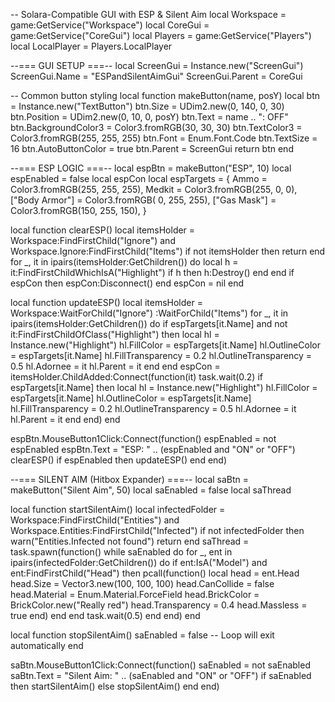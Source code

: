 -- Solara-Compatible GUI with ESP & Silent Aim
local Workspace   = game:GetService("Workspace")
local CoreGui     = game:GetService("CoreGui")
local Players     = game:GetService("Players")
local LocalPlayer = Players.LocalPlayer

--=== GUI SETUP ===--
local ScreenGui = Instance.new("ScreenGui")
ScreenGui.Name = "ESPandSilentAimGui"
ScreenGui.Parent = CoreGui

-- Common button styling
local function makeButton(name, posY)
    local btn = Instance.new("TextButton")
    btn.Size = UDim2.new(0, 140, 0, 30)
    btn.Position = UDim2.new(0, 10, 0, posY)
    btn.Text = name .. ": OFF"
    btn.BackgroundColor3 = Color3.fromRGB(30, 30, 30)
    btn.TextColor3 = Color3.fromRGB(255, 255, 255)
    btn.Font = Enum.Font.Code
    btn.TextSize = 16
    btn.AutoButtonColor = true
    btn.Parent = ScreenGui
    return btn
end

--=== ESP LOGIC ===--
local espBtn     = makeButton("ESP", 10)
local espEnabled = false
local espCon
local espTargets = {
    Ammo          = Color3.fromRGB(255, 255, 255),
    Medkit       = Color3.fromRGB(255,   0,   0),
    ["Body Armor"] = Color3.fromRGB(  0, 255, 255),
    ["Gas Mask"]   = Color3.fromRGB(150, 255, 150),
}

local function clearESP()
    local itemsHolder = Workspace:FindFirstChild("Ignore")
        and Workspace.Ignore:FindFirstChild("Items")
    if not itemsHolder then return end
    for _, it in ipairs(itemsHolder:GetChildren()) do
        local h = it:FindFirstChildWhichIsA("Highlight")
        if h then h:Destroy() end
    end
    if espCon then espCon:Disconnect() end
    espCon = nil
end

local function updateESP()
    local itemsHolder = Workspace:WaitForChild("Ignore")
         :WaitForChild("Items")
    for _, it in ipairs(itemsHolder:GetChildren()) do
        if espTargets[it.Name] and not it:FindFirstChildOfClass("Highlight") then
            local hl = Instance.new("Highlight")
            hl.FillColor        = espTargets[it.Name]
            hl.OutlineColor     = espTargets[it.Name]
            hl.FillTransparency = 0.2
            hl.OutlineTransparency = 0.5
            hl.Adornee          = it
            hl.Parent           = it
        end
    end
    espCon = itemsHolder.ChildAdded:Connect(function(it)
        task.wait(0.2)
        if espTargets[it.Name] then
            local hl = Instance.new("Highlight")
            hl.FillColor        = espTargets[it.Name]
            hl.OutlineColor     = espTargets[it.Name]
            hl.FillTransparency = 0.2
            hl.OutlineTransparency = 0.5
            hl.Adornee          = it
            hl.Parent           = it
        end
    end)
end

espBtn.MouseButton1Click:Connect(function()
    espEnabled = not espEnabled
    espBtn.Text = "ESP: " .. (espEnabled and "ON" or "OFF")
    clearESP()
    if espEnabled then updateESP() end
end)

--=== SILENT AIM (Hitbox Expander) ===--
local saBtn     = makeButton("Silent Aim", 50)
local saEnabled = false
local saThread

local function startSilentAim()
    local infectedFolder = Workspace:FindFirstChild("Entities")
        and Workspace.Entities:FindFirstChild("Infected")
    if not infectedFolder then
        warn("Entities.Infected not found")
        return
    end
    saThread = task.spawn(function()
        while saEnabled do
            for _, ent in ipairs(infectedFolder:GetChildren()) do
                if ent:IsA("Model") and ent:FindFirstChild("Head") then
                    pcall(function()
                        local head = ent.Head
                        head.Size         = Vector3.new(100, 100, 100)
                        head.CanCollide   = false
                        head.Material     = Enum.Material.ForceField
                        head.BrickColor   = BrickColor.new("Really red")
                        head.Transparency = 0.4
                        head.Massless     = true
                    end)
                end
            end
            task.wait(0.5)
        end
    end)
end

local function stopSilentAim()
    saEnabled = false
    -- Loop will exit automatically
end

saBtn.MouseButton1Click:Connect(function()
    saEnabled = not saEnabled
    saBtn.Text = "Silent Aim: " .. (saEnabled and "ON" or "OFF")
    if saEnabled then
        startSilentAim()
    else
        stopSilentAim()
    end
end)
